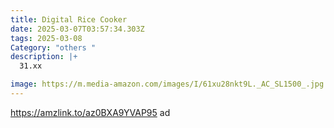 ```yaml
---
title: Digital Rice Cooker
date: 2025-03-07T03:57:34.303Z
tags: 2025-03-08
Category: "others "
description: |+
  31.xx

image: https://m.media-amazon.com/images/I/61xu28nkt9L._AC_SL1500_.jpg
---
```

https://amzlink.to/az0BXA9YVAP95   ad